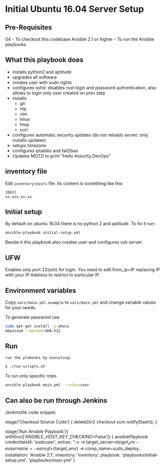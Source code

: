 # Initial Ubuntu 16.04 Server Setup

## Pre-Requisites
Git - To checkout this codebase
Ansible 2.1 or higher - To run the Ansible playbooks

## What this playbook does

- installs python2 and aptitude
- upgrades all software
- creates user with sudo rights
- configures sshd: disables root login and password authentication, also allows to login only user created on prev step
- installs
  - git
  - ntp
  - vim
  - tmux
  - htop
  - curl
- configures automatic security updates (do not reloads server, only installs updates)
- setups timezone
- configures iptables and fail2ban
- Updates MOTD to print "Hello Assurity DevOps"

## inventory file

Edit `inventory\hosts` file. Its content is something like this

```
[DEV]
xx.xxx.xx.xx
```

## Initial setup

By default on ubuntu 16.04 there is no python 2 and aptitude.
To fix it run:

```bash
ansible-playbook initial-setup.yml
```

Beside it this playbook also creates user and configures ssh server.

## UFW

Enables only port 22(ssh) for login. You need to edit from_ip=IP replacing IP with your IP Address to restrict to particular IP.

## Environment variables

Copy `vars/main.yml.example` to `vars/main.yml` and change
variable values for your needs.

To generate password use

```bash
sudo apt-get install -y whois
mkpasswd --method=SHA-512
```

## Run

```bash
run the plabooks by executing:

$ ./run-scripts.sh
```

To run only specific roles

```bash
ansible-playbook main.yml --roles=user
```
## Can also be run through Jenkins

Jenkinsfile code snippet:

stage('Checkout Source Code') {
       deleteDir()
       checkout scm
      notifyStash();
    }
	
stage('Run Ansible Playbook'){
			withEnv(['ANSIBLE_HOST_KEY_CHECKING=False']) {
				ansiblePlaybook credentialsId: 'sudouser', 
				extras: "-v -e target_server=${target_env} -e username= -e env_id=${target_env} -e comp_name=sudo_deploy, 
				installation: 'Ansible 2.1', 
				inventory: 'inventory', 
				playbook: 'playbooks/initial-setup.yml', 'playbooks/main.yml'
				}